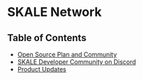 # SKALE Network

## Table of Contents

-   [Open Source Plan and Community](OPEN_SOURCE_PLAN.md)
-   [SKALE Developer Community on Discord](http://skale.chat)
-   [Product Updates](/updates)
